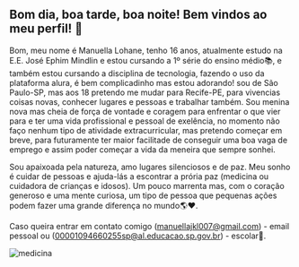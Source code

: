 ## Bom dia, boa tarde, boa noite! Bem vindos ao meu perfil! 💞

Bom, meu nome é Manuella Lohane, tenho 16 anos, atualmente estudo na E.E. José Ephim Mindlin e estou cursando a 1º série do ensino médio📚, 
e também estou cursando a disciplina de tecnologia, fazendo o uso da plataforma alura, é bem complicadinho mas estou adorando!
sou de São Paulo-SP, mas aos 18 pretendo me mudar para Recife-PE, para vivencias coisas novas, conhecer lugares e pessoas e trabalhar também.
Sou menina nova mas cheia de força de vontade e coragem para enfrentar o que vier para e ter uma vida profissional e pessoal de exelência, 
no momento não faço nenhum tipo de atividade extracurricular, mas pretendo começar em breve, para futuramente ter maior facilitade de 
conseguir uma boa vaga de emprego e assim poder começar a vida da meneira que sempre sonhei.

Sou apaixoada pela natureza, amo lugares silenciosos e de paz. Meu sonho é cuidar de pessoas e ajuda-lás a escontrar a prória paz 
(medicina ou cuidadora de crianças e idosos). Um pouco marrenta mas, com o coração generoso e uma mente curiosa, um tipo de pessoa que 
pequenas ações podem fazer uma grande diferença no mundo🌎❤️.

Caso queira entrar em contato comigo (manuellajkl007@gmail.com) - email pessoal
ou (00001094660255sp@al.educacao.sp.gov.br) - escolar🥰.


![medicina](https://media1.tenor.com/m/X-WOz6HphQ4AAAAC/get-well-get-well-soon.gif)

